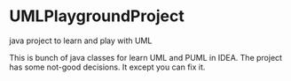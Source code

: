 # UMLPlaygroundProject
java project to learn and play with UML

This is bunch of java classes for learn UML and PUML in IDEA.
The project has some not-good decisions. It except you can fix it.
